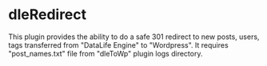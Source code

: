 dleRedirect
===========

This plugin provides the ability to do a safe 301 redirect to new posts, users, tags transferred from "DataLife Engine" to "Wordpress". It requires "post_names.txt" file from "dleToWp" plugin logs directory.
